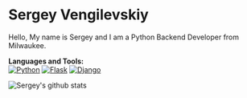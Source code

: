 # Sergey Vengilevskiy
Hello, My name is Sergey and I am a Python Backend Developer from Milwaukee.


**Languages and Tools:**  
[![Python](https://img.shields.io/badge/Python-blue?style=flat&logo=python&logoColor=white&link=https://github.com/NeoVic2006)](https://github.com/NeoVic2006) 
[![Flask](https://img.shields.io/badge/Flask-gray?style=flat&logo=flask&logoColor=white&link=https://github.com/NeoVic2006)](https://github.com/NeoVic2006) 
[![Django](https://img.shields.io/badge/Django-darkgreen?style=flat&logo=django&logoColor=white&link=https://github.com/NeoVic2006)](https://github.com/NeoVic2006) 


![Sergey's github stats](https://github-readme-stats.vercel.app/api?username=NeoVic2006&show_icons=true&hide_border=true)
